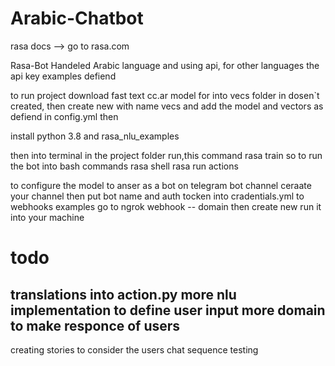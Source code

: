 # Arabic-Chatbot


rasa docs --> go to rasa.com

Rasa-Bot Handeled Arabic language and using api, for other languages
the api key examples defiend

to run project download fast text cc.ar model for into vecs folder in dosen`t created, then create new with name vecs and add the model and vectors
as defiend in config.yml
then 

install python 3.8 and rasa_nlu_examples

then into terminal in the project folder
run,this command 
rasa train
so to run the bot into bash commands
rasa shell
rasa run actions

to configure the model to anser as a bot on telegram bot channel ceraate your channel then put bot name and auth tocken into cradentials.yml
to webhooks examples go to ngrok webhook -- domain then create new run it into your machine

# todo
translations into action.py
more nlu implementation to define user input
more domain to make responce of users 
---------------------------------------------
creating stories to consider the users chat sequence
testing
